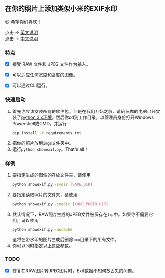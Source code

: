## 在你的照片上添加类似小米的EXIF水印

:laughing: 希望你们喜欢！

点击 → [英文说明](https://github.com/MillenniumFalcon1097/showexif)  
点击 → [中文说明](https://github.com/MillenniumFalcon1097/showexif/blob/master/readmeCN.md)

### 特点
- [X] 接受 RAW 文件和 JPEG 文件作为输入。
- [X] 可以适应任何宽度和高度的图像。
- [X] 可以通过CLI运行。



### 快速启动
1. 首先你应该安装所有的软件包。但是在我们开始之前，请确保你的电脑已经安装了[python 3.x环境](https://www.python.org/downloads/windows/)。然后你cd到工作目录，以管理员身份打开Windows Powershell或CMD，并运行
   ```bash
   pip install -r requirements.txt
   ```
2. 把你的照片放到`imgs`文件夹中。
3. 运行`python showexif.py`。That's all！

### 样例
1. 要指定生成的图像的存放文件夹，请使用
   ```bash
   python showexif.py -svdir [SAVE_DIR]
   ```
2. 要指定读取照片的文件夹，请使用
   ```bash
   python showexif.py -imgdir [YOUR_PHOTO_DIR]
   ```
3. 默认情况下，RAW照片生成的JPEG文件被保存在`tmp`中。如果你不需要它们，可以使用
   ```bash
   python showexif.py -nocache
   ```
   这将在带水印的图片生成后删除`tmp`目录下的所有文件。
4. 你可以同时指定以上这些参数。

### TODO

- [X] 修复在RAW图片转JPEG图片时，Exif数据不知何故丢失的问题。

